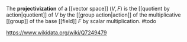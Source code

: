 The **projectivization** of a [[vector space]] $(V,F)$ is the [[quotient by action|quotient]] of $V$ by the [[group action|action]] of the multiplicative [[group]] of the base [[field]] $F$ by scalar multiplication. #todo 

https://www.wikidata.org/wiki/Q7249479